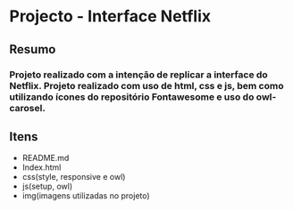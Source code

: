 # Projecto - Interface Netflix

## Resumo

### Projeto realizado com a intenção de replicar a interface do Netflix. Projeto realizado com uso de html, css e js, bem como utilizando ícones do repositório Fontawesome e uso do owl-carosel.


## Itens

- README.md
- Index.html
- css(style, responsive e owl)
- js(setup, owl)
- img(imagens utilizadas no projeto)